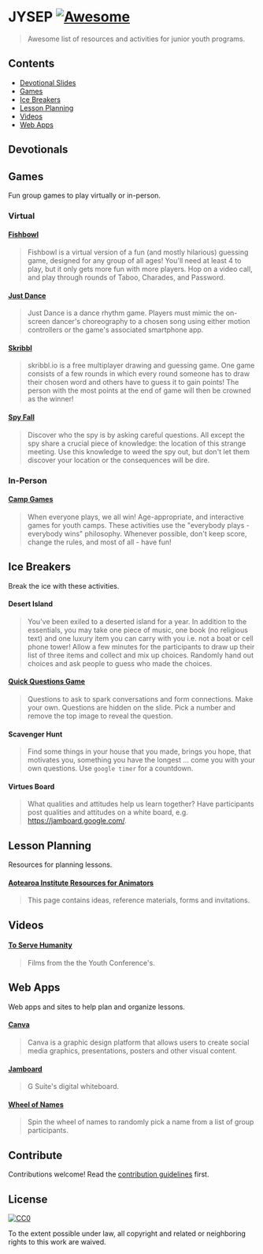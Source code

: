 # JYSEP [![Awesome](https://awesome.re/badge.svg)](https://awesome.re)

> Awesome list of resources and activities for junior youth programs.

## Contents

- [Devotional Slides](#devotionals)
- [Games](#games)
- [Ice Breakers](#ice-breakers)
- [Lesson Planning](#lesson-planning)
- [Videos](#videos)
- [Web Apps](#web-apps)

## Devotionals

## Games

Fun group games to play virtually or in-person.

### Virtual

#### [Fishbowl](https://fishbowl-game.com/)

> Fishbowl is a virtual version of a fun (and mostly hilarious) guessing game, designed for any group of all ages! You'll need at least 4 to play, but it only gets more fun with more players. Hop on a video call, and play through rounds of Taboo, Charades, and Password.

#### [Just Dance](https://www.youtube.com/user/justdancegame)

> Just Dance is a dance rhythm game. Players must mimic the on-screen dancer's choreography to a chosen song using either motion controllers or the game's associated smartphone app.

#### [Skribbl](https://skribbl.io/)

> skribbl.io is a free multiplayer drawing and guessing game.
 One game consists of a few rounds in which every round someone has to 
 draw their chosen word and others have to guess it to gain points!
 The person with the most points at the end of game will then be crowned 
 as the winner!

#### [Spy Fall](https://netgames.io/games/spyfall/)

> Discover who the spy is by asking careful questions. All except the spy share a crucial piece of knowledge: the location of this strange meeting. Use this knowledge to weed the spy out, but don't let them discover your location or the consequences will be dire. 

### In-Person

#### [Camp Games](https://www.ultimatecampresource.com/camp-games/)

> When everyone plays, we all win! Age-appropriate, and interactive games for youth camps. These activities use the "everybody plays - everybody wins" philosophy. Whenever possible, don't keep score, change the rules, and most of all - have fun!

## Ice Breakers

Break the ice with these activities.

#### Desert Island

> You've been exiled to a deserted island for a year. In addition to the essentials, you may take one piece of music, one book (no religious text) and one luxury item you can carry with you i.e. not a boat or cell phone tower! Allow a few minutes for the participants to draw up their list of three items and collect and mix up choices. Randomly hand out choices and ask people to guess who made the choices.

#### [Quick Questions Game](https://docs.google.com/presentation/d/1d6suolF0jxH5533h-AxTvcRlRYlqELzpQnrxpHErhQ8/edit#slide=id.p)

> Questions to ask to spark conversations and form connections. Make your own. 
Questions are hidden on the slide. Pick a number and remove the top image to 
reveal the question.

#### Scavenger Hunt

> Find some things in your house that you made, brings you hope, that motivates you, something you have the longest ... come you with your own questions. Use `google timer` for a countdown.

#### Virtues Board

> What qualities and attitudes help us learn together? Have participants post qualities and attitudes on a white board, e.g. https://jamboard.google.com/.

## Lesson Planning

Resources for planning lessons.

#### [Aotearoa Institute Resources for Animators](http://aotearoa-institute.bahai.org.nz/resources-for-junior-youth-animators)

> This page contains ideas, reference materials, forms and invitations. 

## Videos

#### [To Serve Humanity](http://news.bahai.org/community-news/toserve/)

> Films from the the Youth Conference's.

## Web Apps

Web apps and sites to help plan and organize lessons.

#### [Canva](https://www.canva.com/)

> Canva is a graphic design platform that allows users to create social media graphics, presentations, posters and other visual content.

#### [Jamboard](https://jamboard.google.com/)

> G Suite's digital whiteboard.

#### [Wheel of Names](https://wheelofnames.com/)

> Spin the wheel of names to randomly pick a name from a list of group participants.

## Contribute

Contributions welcome! Read the [contribution guidelines](contributing.md) first.

## License

[![CC0](https://mirrors.creativecommons.org/presskit/buttons/88x31/svg/cc-zero.svg)](https://creativecommons.org/publicdomain/zero/1.0)

To the extent possible under law, all copyright and related or neighboring rights to this work are waived.
